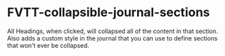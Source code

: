 # FVTT-collapsible-journal-sections
All Headings, when clicked, will collapsed all of the content in that section. Also adds a custom style in the journal that you can use to define sections that won't ever be collapsed.
